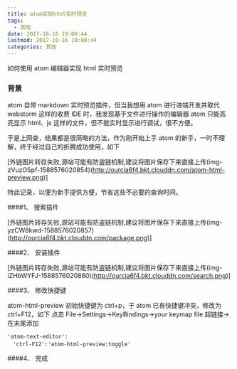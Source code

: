 ```yaml
---
title: atom实现html实时预览
tags:
  - 其他
date: 2017-10-16 19:00:44
lastmod: 2017-10-16 19:00:44
categories: 其他
---
```


如何使用 atom 编辑器实现 html 实时预览

<!--more-->

### 背景

atom 自带 markdown 实时预览插件，但当我想用 atom 进行进端开发并取代 webstorm 这样的收费 IDE 时，我发现基于文件进行操作的编辑器 atom 只能高亮显示 html、js 这样的文件，但不能实时显示进行调试，很不方便。

于是上网查，结果都是很简略的方法，作为刚开始上手 atom 的新手，一时不理解，终于经过自己的折腾成功使用，如下

[外链图片转存失败,源站可能有防盗链机制,建议将图片保存下来直接上传(img-zVuzOSpf-1588576020854)(http://ourcia6f4.bkt.clouddn.com/atom-html-preview.png)]

特此记录，以便为新手提供方便，节省这些不必要的查询时间。

####1、 搜索插件

[外链图片转存失败,源站可能有防盗链机制,建议将图片保存下来直接上传(img-yzCW8kwd-1588576020857)(http://ourcia6f4.bkt.clouddn.com/package.png)]

####2、 安装插件

[外链图片转存失败,源站可能有防盗链机制,建议将图片保存下来直接上传(img-iZHbWYFJ-1588576020860)(http://ourcia6f4.bkt.clouddn.com/search.png)]

####3、 修改快捷键

atom-html-preview 初始快捷键为 ctrl+p，于 atom 已有快捷键冲突，修改为 ctrl+F12，如下
点击 File->Settings->KeyBindings->your keymap file 超链接->在末尾添加

```
'atom-text-editor':
　'ctrl-F12':'atom-html-preview:toggle'
```

####4、 完成
